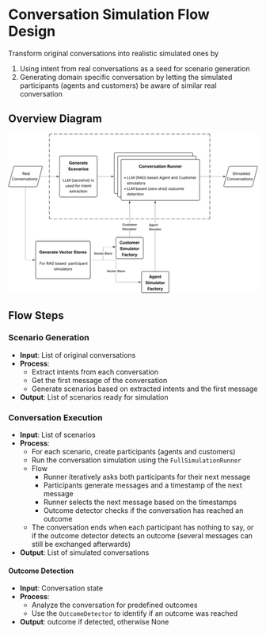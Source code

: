 # Conversation Simulation Flow Design

Transform original conversations into realistic simulated ones by 
1. Using intent from real conversations as a seed for scenario generation
2. Generating domain specific conversation by letting the simulated participants (agents and customers) be aware of similar real conversation

## **Overview Diagram**

![Conversation Simulation Flow Diagram](./Conversation%20Simulation%20Flow%20Diagram.svg)

## Flow Steps

### Scenario Generation
- **Input**: List of original conversations
- **Process**: 
  - Extract intents from each conversation
  - Get the first message of the conversation
  - Generate scenarios based on extracted intents and the first message
- **Output**: List of scenarios ready for simulation
### Conversation Execution
- **Input**: List of scenarios
- **Process**: 
  - For each scenario, create participants (agents and customers)
  - Run the conversation simulation using the `FullSimulationRunner`
  - Flow
    - Runner iteratively asks both participants for their next message
    - Participants generate messages and a timestamp of the next message
    - Runner selects the next message based on the timestamps
    - Outcome detector checks if the conversation has reached an outcome
  - The conversation ends when each participant has nothing to say, or if the outcome detector detects an outcome (several messages can still be exchanged afterwards)
- **Output**: List of simulated conversations
#### Outcome Detection
- **Input**: Conversation state
- **Process**: 
  - Analyze the conversation for predefined outcomes
  - Use the `OutcomeDetector` to identify if an outcome was reached
- **Output**: outcome if detected, otherwise None
